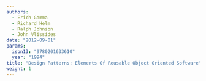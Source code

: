 ```yaml
---
authors:
  - Erich Gamma
  - Richard Helm
  - Ralph Johnson
  - John Vlissides
date: "2012-09-01"
params:
  isbn13: "9780201633610"
  year: "1994"
title: "Design Patterns: Elements Of Reusable Object Oriented Software"
weight: 1
---
```


<!--more-->
